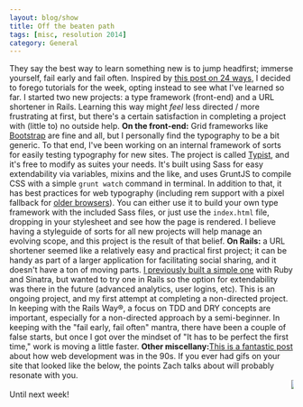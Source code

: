 ```yaml
---
layout: blog/show
title: Off the beaten path
tags: [misc, resolution 2014]
category: General
---
```


They say the best way to learn something new is to jump headfirst; immerse yourself, fail early and fail often. Inspired by [this post on 24 ways](http://24ways.org/2013/levelling-up/), I decided to forego tutorials for the week, opting instead to see what I've learned so far. I started two new projects: a type framework (front-end) and a URL shortener in Rails. Learning this way might *feel* less directed / more frustrating at first, but there's a certain satisfaction in completing a project with (little to) no outside help. **On the front-end:** Grid frameworks like [Bootstrap](https://getbootstrap.com) are fine and all, but I personally find the typography to be a bit generic. To that end, I've been working on an internal framework of sorts for easily testing typography for new sites. The project is called [Typist](https://github.com/dstrunk/typist), and it's free to modify as suites your needs. It's built using Sass for easy extendability via variables, mixins and the like, and uses GruntJS to compile CSS with a simple `grunt watch` command in terminal. In addition to that, it has best practices for web typography (including rem support with a pixel fallback for [older browsers](http://theie8countdown.com/)). You can either use it to build your own type framework with the included Sass files, or just use the `index.html` file, dropping in your stylesheet and see how the page is rendered. I believe having a styleguide of sorts for all new projects will help manage an evolving scope, and this project is the result of that belief. **On Rails:** a URL shortener seemed like a relatively easy and practical first project; it can be handy as part of a larger application for facilitating social sharing, and it doesn't have a ton of moving parts. [I previously built a simple one](https://github.com/dstrunk/shorthorse) with Ruby and Sinatra, but wanted to try one in Rails so the option for extendability was there in the future (advanced analytics, user logins, etc). This is an ongoing project, and my first attempt at completing a non-directed project. In keeping with the Rails Way®, a focus on TDD and DRY concepts are important, especially for a non-directed approach by a semi-beginner. In keeping with the "fail early, fail often" mantra, there have been a couple of false starts, but once I got over the mindset of "It has to be perfect the first time," work is moving a little faster. **Other miscellany:**[This is a fantastic post](http://zachholman.com/posts/only-90s-developers/) about how web development was in the 90s. If you ever had gifs on your site that looked like the below, the points Zach talks about will probably resonate with you. <marquee>![remember the 90s? animated quake gif.](http://res.cloudinary.com/dstrunk/image/upload/v1414083568/Avatars_Gaming_Quake_Animated_cdcmi8.gif)</marquee> Until next week!

